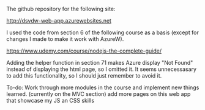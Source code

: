 The github repository for the following site:

http://dsvdw-web-app.azurewebsites.net

I used the code from section 6 of the following course as a basis (except for changes I made to make it work with AzureW).

https://www.udemy.com/course/nodejs-the-complete-guide/

Adding the helper function in section 71 makes Azure display "Not Found" instead of displaying the html page, so I omitted it. It seems unnecessasary to add this functionality, so I should just remember to avoid it.

To-do:
Work through more modules in the course and implement new things learned. (currently on the MVC section)
add more pages on this web app that showcase my JS an CSS skills
